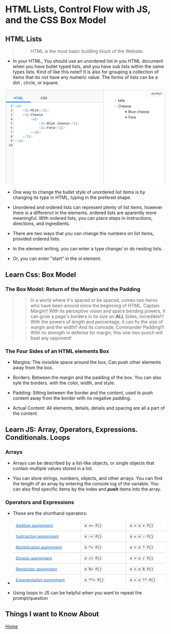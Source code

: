# HTML Lists, Control Flow with JS, and the CSS Box Model

## HTML Lists

>> HTML is the most basic building block of the Website.

- In your HTML, You should use an unordered list in you HTML document when you have bullet typed lists, and you have sub lists within the same types lists. Kind of like this note!! It is also for grouping a collection of items that do not have any numeric value. The forms of lists can be a dot , circle, or square.

![Example](Unordered%20Lists%20Example.png)

- One way to change the bullet style of unordered list items is by changing its type in HTML, typing in the prefered shape.

- Unordered and ordered lists can represent plenty of list items, however there is a differenct in the elements. ordered lists are aparently more meaningful. With ordered lists, you can place steps in instructions, directions, and ingredients.

- There are two ways that you can change the numbers on list items, provided ordered lists:

- In the element writing, you can enter a type change/ or do nesting lists.

- Or, you can enter "start" in the ol element.

## Learn Css: Box Model

### The Box Model: Return of the Margin and the Padding

>> In a world where it's spaced or be spaced, comes two heros who have been around since the beginning of HTML. Captain Margin!! With its perceptive vision and space bending powers, it can grow a page's borders in its size on ***ALL*** Sides, incredible!!! With the powers of length and percentage, it can fix the size of margin and the width!! And Its comrade, Commander Padding!!! With its strength in defense for margin, this one-two punch will beat any opponent!

### The Four Sides of an HTML elements Box

- Margins: The invisible space around the box, Can push other elements away from the box.

- Borders: Between the margin and the padding of the box. You can also syle the borders. with the color, width, and style.

- Padding: Sitting between the border and the content, used to push content away from the border with no negative padding.

- Actual Content: All elements, details, details and spacing are all a part of the content.

## Learn JS: Array, Operators, Expressions. Conditionals. Loops

### Arrays

- Arrays can be described by a list-like objects, or single objects that contain multiple values stored in a list.

- You can store strings, numbers, objects, and other arrays. You can find the length of an array by entering the console log of the variable. You can also find specific items by the index and ***push*** items into the array.

### Operators and Expressions

- These are the shorthand operators:

- ![Example](Shorthand%20Operators%20.png)

- Using loops in JS can be helpful when you want to repeat the prompt/question

## Things I want to Know About

[Home](https://keelen-fisher.github.io/new-repository/)